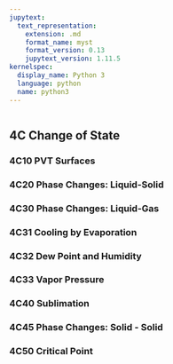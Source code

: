 ```yaml
---
jupytext:
  text_representation:
    extension: .md
    format_name: myst
    format_version: 0.13
    jupytext_version: 1.11.5
kernelspec:
  display_name: Python 3
  language: python
  name: python3
---
```


```{contents}
```

## 4C	Change of State

### 4C10	PVT Surfaces
### 4C20	Phase Changes: Liquid-Solid
### 4C30	Phase Changes: Liquid-Gas
### 4C31	Cooling by Evaporation
### 4C32	Dew Point and Humidity
### 4C33	Vapor Pressure
### 4C40	Sublimation
### 4C45	Phase Changes: Solid - Solid
### 4C50	Critical Point
